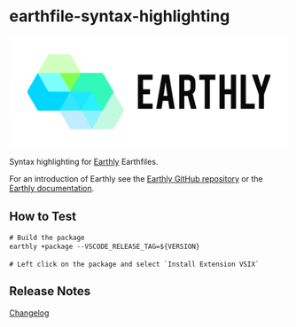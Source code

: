 # earthfile-syntax-highlighting

<div align="center"><img alt="Earthly" width="700px" src="https://github.com/earthly/earthly/raw/main/img/logo-banner-white-bg.png" /></div>

Syntax highlighting for [Earthly](https://earthly.dev) Earthfiles.

For an introduction of Earthly see the [Earthly GitHub repository](https://github.com/earthly/earthly) or the [Earthly documentation](https://docs.earthly.dev).

## How to Test

```
# Build the package
earthly +package --VSCODE_RELEASE_TAG=${VERSION}

# Left click on the package and select `Install Extension VSIX`
```

## Release Notes

[Changelog](./CHANGELOG.md)
